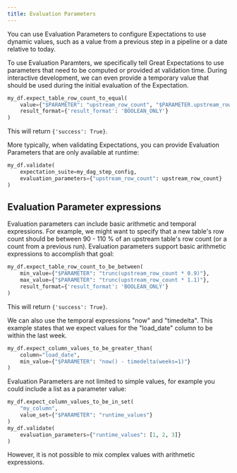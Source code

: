 ```yaml
---
title: Evaluation Parameters
---
```


You can use Evaluation Parameters to configure Expectations to use dynamic values, such as a value from a previous step in a pipeline or a date relative to today.

To use Evaluation Paramters, we specifically tell Great Expectations
to use parameters that need to be computed or provided at validation time. During interactive development, we can even provide a
temporary value that should be used during the initial evaluation of the Expectation.

```python
my_df.expect_table_row_count_to_equal(
    value={"$PARAMETER": "upstream_row_count", "$PARAMETER.upstream_row_count": 10},
    result_format={'result_format': 'BOOLEAN_ONLY'}
)
```

This will return `{'success': True}`.

More typically, when validating Expectations, you can provide Evaluation Parameters that are only available at runtime:

```python
my_df.validate(
    expectation_suite=my_dag_step_config, 
    evaluation_parameters={"upstream_row_count": upstream_row_count}
)
```


## Evaluation Parameter expressions

Evaluation parameters can include basic arithmetic and temporal expressions.  For example, we might want
to specify that a new table's row count should be between 90 - 110 % of an upstream table's row count (or a count from a
previous run). Evaluation parameters support basic arithmetic expressions to accomplish that goal:

```python
my_df.expect_table_row_count_to_be_between(
    min_value={"$PARAMETER": "trunc(upstream_row_count * 0.9)"},
    max_value={"$PARAMETER": "trunc(upstream_row_count * 1.1)"}, 
    result_format={'result_format': 'BOOLEAN_ONLY'}
)
```
This will return `{'success': True}`.

We can also use the temporal expressions "now" and "timedelta". This example states that we expect values for the "load_date" column to be within the last week.

```python
my_df.expect_column_values_to_be_greater_than(
    column="load_date",
    min_value={"$PARAMETER": "now() - timedelta(weeks=1)"}
)
```

Evaluation Parameters are not limited to simple values, for example you could include a list as a parameter value:

```python
my_df.expect_column_values_to_be_in_set(
    "my_column", 
    value_set={"$PARAMETER": "runtime_values"}
)
my_df.validate(
    evaluation_parameters={"runtime_values": [1, 2, 3]}
)
```

However, it is not possible to mix complex values with arithmetic expressions.
